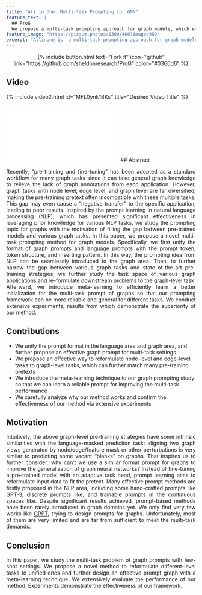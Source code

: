 ```yaml
---
title: "All in One: Multi-Task Prompting for GNN"
feature_text: |
  ## ProG
  We propose a multi-task prompting approach for graph models, which enables the smooth integration of NLP's prompting concept into graph tasks. 
feature_image: "https://picsum.photos/1300/400?image=989"
excerpt: "Allinone is  a multi-task prompting approach for graph models, which enables the smooth integration of NLP's prompting concept into graph tasks. "
---
```




<div style="text-align: center;">
    {% include button.html text="Fork it" icon="github" link="https://github.com/sheldonresearch/ProG" color="#0366d6" %}
</div>

## Video 
{% include video2.html id="MFL0ynk1BKs" title="Desired Video Title" %}

<iframe src="//player.bilibili.com/player.html?aid=362198139&bvid=BV1q94y1k7nF&cid=1231403346&p=1" scrolling="no" border="0" frameborder="no" framespacing="0" allowfullscreen="true"> </iframe>
## Abstract
<p style="text-align:justify">Recently, “pre-training and fine-tuning” has been adopted as a standard workflow for many graph tasks since it can take general graph
knowledge to relieve the lack of graph annotations from each application. However, graph tasks with node level, edge level, and
graph level are far diversified, making the pre-training pretext often
incompatible with these multiple tasks. This gap may even cause a
“negative transfer” to the specific application, leading to poor results.
Inspired by the prompt learning in natural language processing
(NLP), which has presented significant effectiveness in leveraging
prior knowledge for various NLP tasks, we study the prompting
topic for graphs with the motivation of filling the gap between pre-trained models and various graph tasks. In this paper, we propose a
novel multi-task prompting method for graph models. Specifically,
we first unify the format of graph prompts and language prompts
with the prompt token, token structure, and inserting pattern. In
this way, the prompting idea from NLP can be seamlessly introduced to the graph area. Then, to further narrow the gap between
various graph tasks and state-of-the-art pre-training strategies, we
further study the task space of various graph applications and re-formulate downstream problems to the graph-level task. Afterward,
we introduce meta-learning to efficiently learn a better initialization for the multi-task prompt of graphs so that our prompting
framework can be more reliable and general for different tasks. We
conduct extensive experiments, results from which demonstrate
the superiority of our method.</p>

## Contributions

- We unify the prompt format in the language area and graph area, and further propose an effective graph prompt for multi-task settings
- We propose an effective way to reformulate node-level and edge-level tasks to graph-level tasks, which can further match many pre-training pretexts
- We introduce the meta-learning technique to our graph prompting study so that we can learn a reliable prompt for improving the multi-task performance
- We carefully analyze why our method works and confirm the effectiveness of our method via extensive experiments

## Motivation
<p style="text-align:justify">
Intuitively, the above graph-level pre-training strategies have some intrinsic similarities with the language-masked prediction task: aligning two graph views generated by node/edge/feature mask or other perturbations is very similar to predicting some vacant “blanks” on graphs. That inspires us to further consider: why can’t we use a similar format prompt for graphs to improve the generalization of graph neural networks? Instead of fine-tuning a pre-trained model with an adaptive task head, prompt learning aims to reformulate input data to fit the pretext. Many effective prompt methods are firstly proposed in the NLP area, including some hand-crafted prompts like GPT-3, discrete prompts like, and trainable prompts in the continuous spaces like. Despite significant results achieved, prompt-based methods have been rarely introduced in graph domains yet. We only find very few works like <a href="https://dl.acm.org/doi/abs/10.1145/3534678.3539249">GPPT</a>, trying to design prompts for graphs. Unfortunately, most of them are very limited and are far from sufficient to meet the multi-task demands.
</p>


## Conclusion
<p style="text-align:justify">In this paper, we study the multi-task problem of graph prompts
with few-shot settings. We propose a novel method to reformulate
different-level tasks to unified ones and further design an effective
prompt graph with a meta-learning technique. We extensively evaluate the performance of our method. Experiments demonstrate the
effectiveness of our framework.</p>



